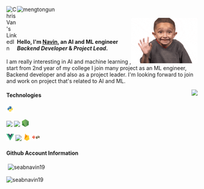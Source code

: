 
<div>
 
<a href="https://www.linkedin.com/in/navin-seab-95750b1b5/">
  <img align="left" alt="Chris Van's LinkedIn" width="28px" src="https://raw.githubusercontent.com/peterthehan/peterthehan/master/assets/linkedin.svg" />
</a>
 
<p align="left"> <img src="https://komarev.com/ghpvc/?username=seabnavin19&label=Profile%20views&color=0e75b6&style=flat" alt="mengtongun" /> </p>

<img align="right" src="200.gif" width="175" />

<br />
<br />

#### Hello, I'm [Navin](https://www.linkedin.com/in/navin-seab-95750b1b5/), an AI and ML engineer <i>Backend Developer</i> & <i>Project Lead</i>. 
I am really interesting in AI and machine learning , start from 2nd year of my college I join many project as an ML engineer, Backend developer and also as a project leader. I'm looking forward to join and work on project that's related to AI and ML.

</div>

<img align="right" src="https://github-readme-stats.vercel.app/api/top-langs/?username=seabnavin19&layout=compact&theme=radical" />


#### Technologies
<code><img height="20" src="https://raw.githubusercontent.com/github/explore/80688e429a7d4ef2fca1e82350fe8e3517d3494d/topics/python/python.png"></code>

<code><img height="20" src="https://raw.githubusercontent.com/remojansen/logo.ts/master/ts.svg"></code>
<code><img height="20" src="https://raw.githubusercontent.com/nestjs/nestjs.com/master/img/logo-small.svg"></code>
<code><img height="20" src="https://raw.githubusercontent.com/github/explore/80688e429a7d4ef2fca1e82350fe8e3517d3494d/topics/nodejs/nodejs.png"></code>

<code><img height="20" src="https://raw.githubusercontent.com/github/explore/80688e429a7d4ef2fca1e82350fe8e3517d3494d/topics/vue/vue.png"></code>
<code><img height="20" src="https://d33wubrfki0l68.cloudfront.net/20979b327688c53075609a26ac66a25e4f59e8bb/96b62/logos/nuxt-emoji-white.png"></code>
<code><img height="20" src="https://raw.githubusercontent.com/github/explore/80688e429a7d4ef2fca1e82350fe8e3517d3494d/topics/firebase/firebase.png"></code>
<code><img height="20" src="https://raw.githubusercontent.com/github/explore/80688e429a7d4ef2fca1e82350fe8e3517d3494d/topics/git/git.png"></code>

#### Github Account Information
<div>
<p>&nbsp;<img align="center" src="https://github-readme-stats.vercel.app/api?username=seabnavin19&show_icons=true&locale=en" alt="seabnavin19" /></p>  <p><img align="center" src="https://github-readme-streak-stats.herokuapp.com/?user=seabnavin19&" alt="seabnavin19" /></p>


<!-- <p align="center"> <a href="https://github.com/ryo-ma/github-profile-trophy"><img src="https://github-profile-trophy.vercel.app/?username=seabnavin19"  /></a> </p> -->
 </div>
